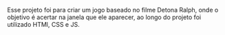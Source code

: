 Esse projeto foi para criar um jogo baseado no filme Detona Ralph, onde o objetivo é acertar na janela que ele aparecer, ao longo do projeto foi utilizado HTMl, CSS e JS. 

